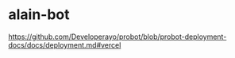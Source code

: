 # alain-bot

https://github.com/Developerayo/probot/blob/probot-deployment-docs/docs/deployment.md#vercel